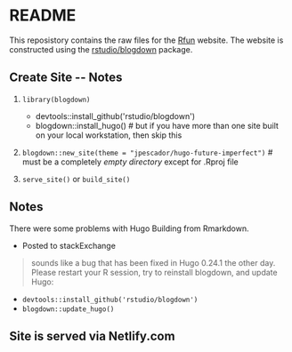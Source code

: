 # README

This reposistory contains the raw files for the [Rfun](https://github.com/data-and-visualization/Rfun) website.   The website is constructed using the [rstudio/blogdown](https://github.com/rstudio/blogdown) package.   

## Create Site -- Notes
1. `library(blogdown)`

    - devtools::install_github('rstudio/blogdown')
    - blogdown::install_hugo()  # but if you have more than one site built on your local workstation, then skip this
    
2. `blogdown::new_site(theme = "jpescador/hugo-future-imperfect")`  # must be a completely *empty directory* except for .Rproj file

3. `serve_site()`  or `build_site()`

## Notes

There were some problems with Hugo Building from Rmarkdown.  

- Posted to stackExchange

> sounds like a bug that has been fixed in Hugo 0.24.1 the other day. Please restart your R session, try to reinstall blogdown, and update Hugo:

- `devtools::install_github('rstudio/blogdown')`
- `blogdown::update_hugo()`

## Site is served via Netlify.com

